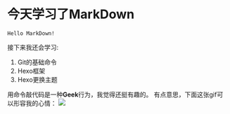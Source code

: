 # 今天学习了MarkDown
`Hello MarkDown!`

接下来我还会学习:
1. Git的基础命令
1. Hexo框架
1. Hexo更换主题

用命令敲代码是一种**Geek**行为，我觉得还挺有趣的。
有点意思，下面这张gif可以形容我的心情：
![](https://qgt-style.oss-cn-hangzhou.aliyuncs.com/newcoursep4/g1/g1-2-2/tenor.gif)
